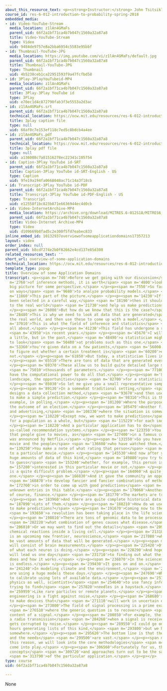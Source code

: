 ```yaml
---
about_this_resource_text: <p><strong>Instructor:</strong> John Tsitsiklis</p>
course_id: res-6-012-introduction-to-probability-spring-2018
embedded_media:
- id: Video-YouTube-Stream
  media_location: z1lAn4GMaFs
  parent_uid: 66f2a1bf71ca4b7b047c1560a32a87a8
  title: Video-YouTube-Stream
  type: Video
  uid: 9484de9757e8a2bba6954c5583e95bbf
- id: Thumbnail-YouTube-JPG
  media_location: https://img.youtube.com/vi/z1lAn4GMaFs/default.jpg
  parent_uid: 66f2a1bf71ca4b7b047c1560a32a87a8
  title: Thumbnail-YouTube-JPG
  type: Thumbnail
  uid: 4b5238ceb1ca22951593f9a47fcfbd58
- id: 3Play-3PlayYouTubeid-MP4
  media_location: z1lAn4GMaFs
  parent_uid: 66f2a1bf71ca4b7b047c1560a32a87a8
  title: 3Play-3Play YouTube id
  type: 3Play
  uid: e70ec1d4c872790fab3f3e5553a2d3ac
- id: z1lAn4GMaFs.srt
  parent_uid: 66f2a1bf71ca4b7b047c1560a32a87a8
  technical_location: https://ocw.mit.edu/resources/res-6-012-introduction-to-probability-spring-2018/part-ii-inference-limit-theorems/overview-of-some-application-domains/z1lAn4GMaFs.srt
  title: 3play caption file
  type: null
  uid: 60af0c7e153ef118c7ed5c8bdcb4a4ee
- id: z1lAn4GMaFs.pdf
  parent_uid: 66f2a1bf71ca4b7b047c1560a32a87a8
  technical_location: https://ocw.mit.edu/resources/res-6-012-introduction-to-probability-spring-2018/part-ii-inference-limit-theorems/overview-of-some-application-domains/z1lAn4GMaFs.pdf
  title: 3play pdf file
  type: null
  uid: a136008c7a81516278ec22341c105754
- id: Caption-3Play YouTube id-SRT
  parent_uid: 66f2a1bf71ca4b7b047c1560a32a87a8
  title: Caption-3Play YouTube id-SRT-English - US
  type: Caption
  uid: 9fe19a194fa0668048ac71c14a3f18cb
- id: Transcript-3Play YouTube id-PDF
  parent_uid: 66f2a1bf71ca4b7b047c1560a32a87a8
  title: Transcript-3Play YouTube id-PDF-English - US
  type: Transcript
  uid: e12558f1bc823b871e6636944ec4d0cb
- id: Video-InternetArchive-MP4
  media_location: https://archive.org/download/MITRES.6-012S18/MITRES6_012S18_L14-02_300k.mp4
  parent_uid: 66f2a1bf71ca4b7b047c1560a32a87a8
  title: Video-Internet Archive-MP4
  type: Video
  uid: d109669b8fad5c2e300f5fd7eabec833
inline_embed_id: 10132937overviewofsomeapplicationdomains17357213
layout: video
order_index: null
parent_uid: b8cdf274e2b0f82662e4cd137e85d308
related_resources_text: ''
short_url: overview-of-some-application-domains
technical_location: https://ocw.mit.edu/resources/res-6-012-introduction-to-probability-spring-2018/part-ii-inference-limit-theorems/overview-of-some-application-domains
template_type: popup
title: Overview of some Application Domains
transcript: <p><span m='740'>Before we get going with our discussion</span> <span
  m='2760'>of inference methods, it is worth</span> <span m='4800'>looking at the
  big picture for some perspective.</span> </p><p><span m='7550'>So far, we have concentrated
  on ways</span> <span m='9680'>to analyze probability models.</span> </p><p><span
  m='11860'>This part of the picture.</span> </p><p><span m='14230'>If our model has
  been selected in a careful way,</span> <span m='18190'>then it should also be relevant
  to the real world</span> <span m='21730'>and help us make predictions or decisions.</span>
  </p><p><span m='26000'>But how do we know that this is the case?</span> </p><p><span
  m='28480'>This is why we need to look at data that are generated</span> <span m='32450'>by
  the real world, and then use these to come up with a model.</span> </p><p><span
  m='37010'>This is what the field of inference and statistics</span> <span m='39760'>is
  all about.</span> </p><p><span m='41230'>This field has undergone a radical transformation</span>
  <span m='43950'>in recent years.</span> </p><p><span m='45670'>I will exaggerate
  a little, but in the past,</span> <span m='48490'>a statistician might be called
  to look</span> <span m='50480'>at problems such as this one.</span> </p><p><span
  m='53360'>You're given data on a few patients,</span> <span m='56000'>and you need
  to figure out whether a certain treatment is</span> <span m='60200'>effective or
  not.</span> </p><p><span m='61850'>But today, a statistician lives in a dreamland.</span>
  </p><p><span m='65510'>There are tons of data that are generated everywhere.</span>
  </p><p><span m='69370'>These allow us to build quite detailed large models involving</span>
  <span m='75010'>thousands of parameters.</span> </p><p><span m='77100'>And we do
  have the computational power to do all that.</span> </p><p><span m='80890'>In this
  landscape, the opportunities</span> <span m='82700'>for a statistician are endless.</span>
  </p><p><span m='85030'>So let me give you a small representative sample.</span>
  </p><p><span m='89130'>In a somewhat traditional setting,</span> <span m='90960'>one
  designs a data collection method,</span> <span m='93670'>and then uses these data
  to make a simple prediction.</span> </p><p><span m='98310'>This is the case, for
  example, in polling.</span> </p><p><span m='101200'>Where the purpose is to predict
  the outcome of an election.</span> </p><p><span m='105479'>Another field is marketing
  and advertising,</span> <span m='108330'>where the situation is somewhat similar.</span>
  </p><p><span m='110220'>Except now, we want to make predictions</span> <span m='112729'>not
  for a population as a whole, but</span> <span m='115229'>for each individual consumer.</span>
  </p><p><span m='118220'>And a particular application has to do</span> <span m='120260'>with
  so-called recommendation systems.</span> </p><p><span m='123350'>You collect ratings
  that people give to movies, as</span> <span m='127400'>in a famous competition that
  was announced by Netflix.</span> </p><p><span m='131550'>So you have data for every
  movie and the people</span> <span m='136600'>who have watched them.</span> </p><p><span
  m='139250'>You make a note of what rating that person</span> <span m='142840'>gave
  to a particular movie.</span> </p><p><span m='145530'>And now after you collect
  huge amounts of data of this kind,</span> <span m='149880'>you try to use this information
  to guess</span> <span m='153240'>whether, for example, this person is</span> <span
  m='157280'>interested in this particular movie or not.</span> </p><p><span m='161640'>This
  is a quite difficult problem.</span> </p><p><span m='164060'>A quite complicated
  one.</span> </p><p><span m='166030'>And it gave the community an opportunity</span>
  <span m='168870'>to develop fancier and fancier combinations of methods</span> <span
  m='172760'>in order to come up with good predictions</span> <span m='175870'>of
  unknown entries in this table.</span> </p><p><span m='179060'>Another field is,
  of course, finance.</span> </p><p><span m='181770'>The markets are truly uncertain.</span>
  </p><p><span m='183960'>And there are quite complete historical data.</span> </p><p><span
  m='187090'>Lots of them.</span> </p><p><span m='188210'>How do we use these data
  to make predictions?</span> </p><p><span m='191670'>Coming now to the natural sciences,</span>
  <span m='193650'>a revolution has been taking place in the life sciences.</span>
  </p><p><span m='198010'>There are tons of genomic data to be processed to find out</span>
  <span m='202220'>what combination of genes causes what disease.</span> </p><p><span
  m='206810'>Or we may want to find out the details</span> <span m='209870'>of the
  chemical reactions inside a living cell.</span> </p><p><span m='213100'>And there
  is an upcoming new frontier, neuroscience,</span> <span m='217880'>where there will
  be vast amounts of data that will be generated.</span> </p><p><span m='223110'>These
  will consist of brain measurements.</span> </p><p><span m='225420'>Of measurements
  of what each neuron is doing.</span> </p><p><span m='228290'>And hopefully, these
  will lead us one day</span> <span m='231710'>to finding out what the brain really
  does and how it works.</span> </p><p><span m='236870'>In the sciences, the list
  is endless.</span> </p><p><span m='239430'>It goes on and on.</span> </p><p><span
  m='241240'>In modeling climate and the environment,</span> <span m='244070'>scientists
  are using a huge models these days.</span> </p><p><span m='247690'>Which they try
  to calibrate using lots of available data.</span> </p><p><span m='251610'>And in
  physics as well, scientists</span> <span m='254640'>to use fancy inference methods
  trying to find</span> <span m='257820'>needles in a haystack.</span> </p><p><span
  m='259959'>Like rare particles or remote planets.</span> </p><p><span m='264120'>Finally,
  engineering is a fight against noise.</span> </p><p><span m='268680'>Engineers try
  to make devices that</span> <span m='271110'>will work in uncertain environments.</span>
  </p><p><span m='273800'>The field of signal processing is a prime example</span>
  <span m='276510'>where the generic question is to recover</span> <span m='279050'>the
  content of a signal.</span> </p><p><span m='280850'>For example, the content of
  a radio transmission</span> <span m='284260'>when a signal is received after it
  gets corrupted by noise.</span> </p><p><span m='289550'>I could go on and on for
  hours generating lists of this kind,</span> <span m='293800'>but we have to stop
  somewhere.</span> </p><p><span m='295620'>The bottom line is that the opportunities
  and the needs</span> <span m='299500'>are vast.</span> </p><p><span m='300960'>For
  this reason, we will look into the core methodologies</span> <span m='304750'>that
  come into play.</span> </p><p><span m='306560'>Fortunately for us, the fundamental
  concepts</span> <span m='309720'>and approaches turn out to be the same independent</span>
  <span m='313790'>of the particular application.</span> </p><p></p>
type: course
uid: 66f2a1bf71ca4b7b047c1560a32a87a8

---
```

None
